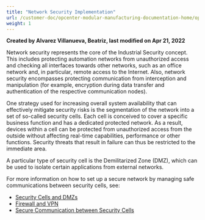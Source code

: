 ```yaml
---
title: "Network Security Implementation"
url: /customer-doc/opcenter-modular-manufacturing-documentation-home/opcenter-modular-manufacturing-security-concept/security-implementation/network-security-implemnataion/
weight: 1
---
```


**Created by Alvarez Villanueva, Beatriz, last modified on Apr 21, 2022** 


Network security represents the core of the Industrial Security concept. This includes protecting automation networks from unauthorized access and checking all interfaces towards other networks, such as an office network and, in particular, remote access to the Internet. Also, network security encompasses protecting communication from interception and manipulation (for example, encryption during data transfer and authentication of the respective communication nodes).

One strategy used for increasing overall system availability that can effectively mitigate security risks is the segmentation of the network into a set of so-called security cells. Each cell is conceived to cover a specific business function and has a dedicated protected network. As a result, devices within a cell can be protected from unauthorized access from the outside without affecting real-time capabilities, performance or other functions. Security threats that result in failure can thus be restricted to the immediate area.

A particular type of security cell is the Demilitarized Zone (DMZ), which can be used to isolate certain applications from external networks.

For more information on how to set up a secure network by managing safe communications between security cells, see:

- [Security Cells and DMZs](C:\Users\anil.birajdar\Desktop\confl\ModMOM\Security-Cells-and-DMZs_132566081.html)
- [Firewall and VPN](C:\Users\anil.birajdar\Desktop\confl\ModMOM\Firewall-and-VPN_132566085.html)
- [Secure Communication between Security Cells](C:\Users\anil.birajdar\Desktop\confl\ModMOM\Secure-Communication-between-Security-Cells_132566086.html)